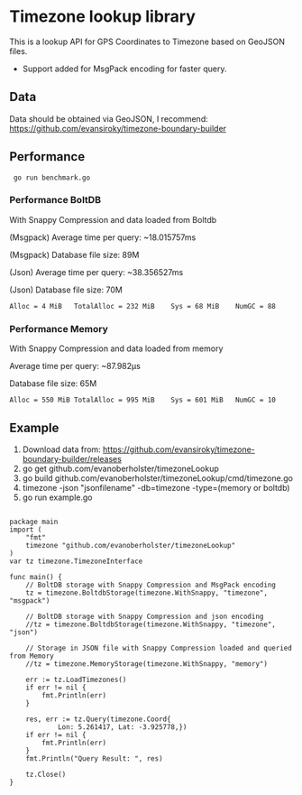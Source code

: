 # Timezone lookup library
This is a lookup API for GPS Coordinates to Timezone based on GeoJSON files. 

- Support added for MsgPack encoding for faster query.

## Data
Data should be obtained via GeoJSON, I recommend: https://github.com/evansiroky/timezone-boundary-builder

## Performance
```
 go run benchmark.go
```

### Performance BoltDB
With Snappy Compression and data loaded from Boltdb

(Msgpack) Average time per query:  ~18.015757ms 

(Msgpack) Database file size: 89M

(Json) Average time per query:  ~38.356527ms

(Json) Database file size: 70M

```
Alloc = 4 MiB	TotalAlloc = 232 MiB	Sys = 68 MiB	NumGC = 88
```

### Performance Memory
With Snappy Compression and data loaded from memory

Average time per query:  ~87.982µs

Database file size: 65M 

```
Alloc = 550 MiB	TotalAlloc = 995 MiB	Sys = 601 MiB	NumGC = 10
```

## Example
 1. Download data from: https://github.com/evansiroky/timezone-boundary-builder/releases
 2. go get github.com/evanoberholster/timezoneLookup
 3. go build github.com/evanoberholster/timezoneLookup/cmd/timezone.go
 4. timezone -json "jsonfilename" -db=timezone -type=(memory or boltdb)
 5. go run example.go


```golang

package main
import (
	"fmt"
	timezone "github.com/evanoberholster/timezoneLookup"
)
var tz timezone.TimezoneInterface

func main() {
	// BoltDB storage with Snappy Compression and MsgPack encoding
	tz = timezone.BoltdbStorage(timezone.WithSnappy, "timezone", "msgpack")

	// BoltDB storage with Snappy Compression and json encoding
	//tz = timezone.BoltdbStorage(timezone.WithSnappy, "timezone", "json")

	// Storage in JSON file with Snappy Compression loaded and queried from Memory
	//tz = timezone.MemoryStorage(timezone.WithSnappy, "memory")

	err := tz.LoadTimezones()
	if err != nil {
		fmt.Println(err)
	}

	res, err := tz.Query(timezone.Coord{
			Lon: 5.261417, Lat: -3.925778,})
	if err != nil {
		fmt.Println(err)
	}
	fmt.Println("Query Result: ", res)

	tz.Close()
}

```